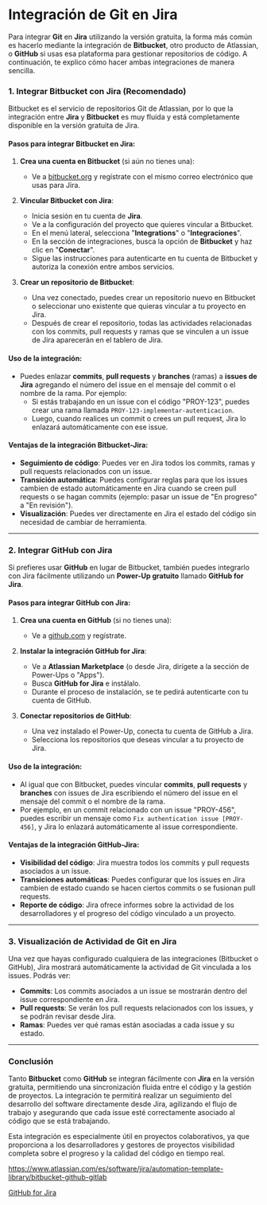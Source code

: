 
# Integración de Git en Jira

Para integrar **Git** en **Jira** utilizando la versión gratuita, la forma más común es hacerlo mediante la integración de **Bitbucket**, otro producto de Atlassian, o **GitHub** si usas esa plataforma para gestionar repositorios de código. A continuación, te explico cómo hacer ambas integraciones de manera sencilla.

### 1. **Integrar Bitbucket con Jira (Recomendado)**

Bitbucket es el servicio de repositorios Git de Atlassian, por lo que la integración entre **Jira** y **Bitbucket** es muy fluida y está completamente disponible en la versión gratuita de Jira.

#### Pasos para integrar Bitbucket en Jira:

1. **Crea una cuenta en Bitbucket** (si aún no tienes una):
    
    - Ve a [bitbucket.org](https://bitbucket.org/) y regístrate con el mismo correo electrónico que usas para Jira.
2. **Vincular Bitbucket con Jira**:
    
    - Inicia sesión en tu cuenta de **Jira**.
    - Ve a la configuración del proyecto que quieres vincular a Bitbucket.
    - En el menú lateral, selecciona "**Integrations**" o "**Integraciones**".
    - En la sección de integraciones, busca la opción de **Bitbucket** y haz clic en "**Conectar**".
    - Sigue las instrucciones para autenticarte en tu cuenta de Bitbucket y autoriza la conexión entre ambos servicios.
3. **Crear un repositorio de Bitbucket**:
    
    - Una vez conectado, puedes crear un repositorio nuevo en Bitbucket o seleccionar uno existente que quieras vincular a tu proyecto en Jira.
    - Después de crear el repositorio, todas las actividades relacionadas con los commits, pull requests y ramas que se vinculen a un issue de Jira aparecerán en el tablero de Jira.

#### Uso de la integración:

- Puedes enlazar **commits**, **pull requests** y **branches** (ramas) a **issues de Jira** agregando el número del issue en el mensaje del commit o el nombre de la rama. Por ejemplo:
    - Si estás trabajando en un issue con el código "PROY-123", puedes crear una rama llamada `PROY-123-implementar-autenticacion`.
    - Luego, cuando realices un commit o crees un pull request, Jira lo enlazará automáticamente con ese issue.

#### Ventajas de la integración Bitbucket-Jira:

- **Seguimiento de código**: Puedes ver en Jira todos los commits, ramas y pull requests relacionados con un issue.
- **Transición automática**: Puedes configurar reglas para que los issues cambien de estado automáticamente en Jira cuando se creen pull requests o se hagan commits (ejemplo: pasar un issue de "En progreso" a "En revisión").
- **Visualización**: Puedes ver directamente en Jira el estado del código sin necesidad de cambiar de herramienta.

---

### 2. **Integrar GitHub con Jira**

Si prefieres usar **GitHub** en lugar de Bitbucket, también puedes integrarlo con Jira fácilmente utilizando un **Power-Up gratuito** llamado **GitHub for Jira**.

#### Pasos para integrar GitHub con Jira:

1. **Crea una cuenta en GitHub** (si no tienes una):
    
    - Ve a [github.com](https://github.com) y regístrate.
2. **Instalar la integración GitHub for Jira**:
    
    - Ve a **Atlassian Marketplace** (o desde Jira, dirígete a la sección de Power-Ups o "Apps").
    - Busca **GitHub for Jira** e instálalo.
    - Durante el proceso de instalación, se te pedirá autenticarte con tu cuenta de GitHub.
3. **Conectar repositorios de GitHub**:
    
    - Una vez instalado el Power-Up, conecta tu cuenta de GitHub a Jira.
    - Selecciona los repositorios que deseas vincular a tu proyecto de Jira.

#### Uso de la integración:

- Al igual que con Bitbucket, puedes vincular **commits**, **pull requests** y **branches** con issues de Jira escribiendo el número del issue en el mensaje del commit o el nombre de la rama.
- Por ejemplo, en un commit relacionado con un issue "PROY-456", puedes escribir un mensaje como `Fix authentication issue [PROY-456]`, y Jira lo enlazará automáticamente al issue correspondiente.

#### Ventajas de la integración GitHub-Jira:

- **Visibilidad del código**: Jira muestra todos los commits y pull requests asociados a un issue.
- **Transiciones automáticas**: Puedes configurar que los issues en Jira cambien de estado cuando se hacen ciertos commits o se fusionan pull requests.
- **Reporte de código**: Jira ofrece informes sobre la actividad de los desarrolladores y el progreso del código vinculado a un proyecto.

---

### 3. **Visualización de Actividad de Git en Jira**

Una vez que hayas configurado cualquiera de las integraciones (Bitbucket o GitHub), Jira mostrará automáticamente la actividad de Git vinculada a los issues. Podrás ver:

- **Commits**: Los commits asociados a un issue se mostrarán dentro del issue correspondiente en Jira.
- **Pull requests**: Se verán los pull requests relacionados con los issues, y se podrán revisar desde Jira.
- **Ramas**: Puedes ver qué ramas están asociadas a cada issue y su estado.

---

### Conclusión

Tanto **Bitbucket** como **GitHub** se integran fácilmente con **Jira** en la versión gratuita, permitiendo una sincronización fluida entre el código y la gestión de proyectos. La integración te permitirá realizar un seguimiento del desarrollo del software directamente desde Jira, agilizando el flujo de trabajo y asegurando que cada issue esté correctamente asociado al código que se está trabajando.

Esta integración es especialmente útil en proyectos colaborativos, ya que proporciona a los desarrolladores y gestores de proyectos visibilidad completa sobre el progreso y la calidad del código en tiempo real.




https://www.atlassian.com/es/software/jira/automation-template-library/bitbucket-github-gitlab

[GitHub for Jira](https://marketplace.atlassian.com/apps/1219592/github-for-jira?hosting=cloud&tab=overview)